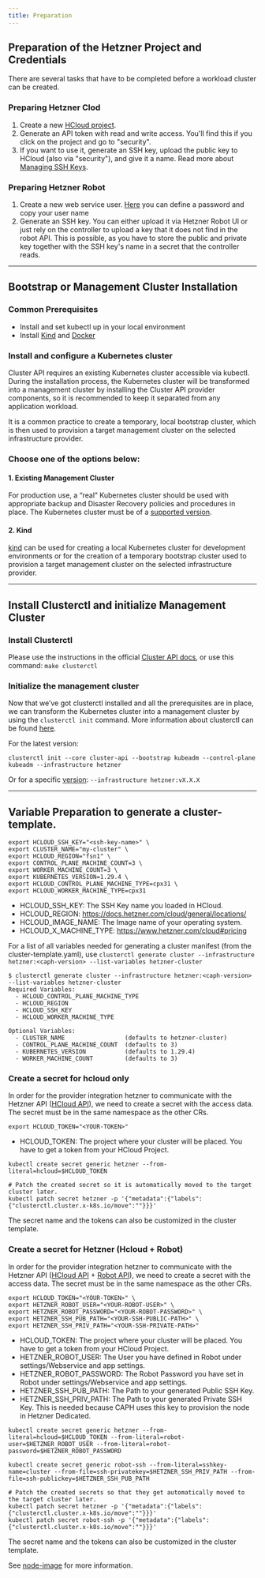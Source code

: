 ```yaml
---
title: Preparation
---
```


## Preparation of the Hetzner Project and Credentials

There are several tasks that have to be completed before a workload cluster can be created.

### Preparing Hetzner Clod

1. Create a new [HCloud project](https://console.hetzner.cloud/projects).
2. Generate an API token with read and write access. You'll find this if you click on the project and go to "security".
3. If you want to use it, generate an SSH key, upload the public key to HCloud (also via "security"), and give it a name. Read more about [Managing SSH Keys](/docs/caph/02-topics/01-managing-ssh-keys).

### Preparing Hetzner Robot

1. Create a new web service user. [Here](https://robot.your-server.de/doc/webservice/en.html#preface) you can define a password and copy your user name
2. Generate an SSH key. You can either upload it via Hetzner Robot UI or just rely on the controller to upload a key that it does not find in the robot API. This is possible, as you have to store the public and private key together with the SSH key's name in a secret that the controller reads.

---

## Bootstrap or Management Cluster Installation

### Common Prerequisites

- Install and set kubectl up in your local environment
- Install [Kind](https://kind.sigs.k8s.io/docs/user/quick-start/#installation) and [Docker](https://docs.docker.com/engine/install/)

### Install and configure a Kubernetes cluster

Cluster API requires an existing Kubernetes cluster accessible via kubectl. During the installation process, the Kubernetes cluster will be transformed into a management cluster by installing the Cluster API provider components, so it is recommended to keep it separated from any application workload.

It is a common practice to create a temporary, local bootstrap cluster, which is then used to provision a target management cluster on the selected infrastructure provider.

### Choose one of the options below:

#### 1. Existing Management Cluster

For production use, a “real” Kubernetes cluster should be used with appropriate backup and Disaster Recovery policies and procedures in place. The Kubernetes cluster must be of a [supported version](/docs/caph/01-getting-started/01-introduction).

#### 2. Kind

[kind](https://kind.sigs.k8s.io/) can be used for creating a local Kubernetes cluster for development environments or for the creation of a temporary bootstrap cluster used to provision a target management cluster on the selected infrastructure provider.

---

## Install Clusterctl and initialize Management Cluster

### Install Clusterctl

Please use the instructions in the official [Cluster API docs](https://cluster-api.sigs.k8s.io/user/quick-start.html#install-clusterctl), or use this command: `make clusterctl`

### Initialize the management cluster

Now that we’ve got clusterctl installed and all the prerequisites are in place, we can transform the Kubernetes cluster into a management cluster by using the `clusterctl init` command. More information about clusterctl can be found [here](https://cluster-api.sigs.k8s.io/clusterctl/commands/commands.html).

For the latest version:

```shell
clusterctl init --core cluster-api --bootstrap kubeadm --control-plane kubeadm --infrastructure hetzner

```

Or for a specific [version](https://github.com/syself/cluster-api-provider-hetzner/releases): `--infrastructure hetzner:vX.X.X`

---

## Variable Preparation to generate a cluster-template.

```shell
export HCLOUD_SSH_KEY="<ssh-key-name>" \
export CLUSTER_NAME="my-cluster" \
export HCLOUD_REGION="fsn1" \
export CONTROL_PLANE_MACHINE_COUNT=3 \
export WORKER_MACHINE_COUNT=3 \
export KUBERNETES_VERSION=1.29.4 \
export HCLOUD_CONTROL_PLANE_MACHINE_TYPE=cpx31 \
export HCLOUD_WORKER_MACHINE_TYPE=cpx31
```

- HCLOUD_SSH_KEY: The SSH Key name you loaded in HCloud.
- HCLOUD_REGION: https://docs.hetzner.com/cloud/general/locations/
- HCLOUD_IMAGE_NAME: The Image name of your operating system.
- HCLOUD_X_MACHINE_TYPE: https://www.hetzner.com/cloud#pricing

For a list of all variables needed for generating a cluster manifest (from the cluster-template.yaml), use `clusterctl generate cluster --infrastructure hetzner:<caph-version> --list-variables hetzner-cluster`

```shell
$ clusterctl generate cluster --infrastructure hetzner:<caph-version> --list-variables hetzner-cluster
Required Variables:
  - HCLOUD_CONTROL_PLANE_MACHINE_TYPE
  - HCLOUD_REGION
  - HCLOUD_SSH_KEY
  - HCLOUD_WORKER_MACHINE_TYPE

Optional Variables:
  - CLUSTER_NAME                 (defaults to hetzner-cluster)
  - CONTROL_PLANE_MACHINE_COUNT  (defaults to 3)
  - KUBERNETES_VERSION           (defaults to 1.29.4)
  - WORKER_MACHINE_COUNT         (defaults to 3)
```

### Create a secret for hcloud only

In order for the provider integration hetzner to communicate with the Hetzner API ([HCloud API](https://docs.hetzner.cloud/)), we need to create a secret with the access data. The secret must be in the same namespace as the other CRs.

`export HCLOUD_TOKEN="<YOUR-TOKEN>" `

- HCLOUD_TOKEN: The project where your cluster will be placed. You have to get a token from your HCloud Project.

```shell
kubectl create secret generic hetzner --from-literal=hcloud=$HCLOUD_TOKEN

# Patch the created secret so it is automatically moved to the target cluster later.
kubectl patch secret hetzner -p '{"metadata":{"labels":{"clusterctl.cluster.x-k8s.io/move":""}}}'
```

The secret name and the tokens can also be customized in the cluster template.

### Create a secret for Hetzner (Hcloud + Robot)

In order for the provider integration hetzner to communicate with the Hetzner API ([HCloud API](https://docs.hetzner.cloud/) + [Robot API](https://robot.your-server.de/doc/webservice/en.html#preface)), we need to create a secret with the access data. The secret must be in the same namespace as the other CRs.

```shell
export HCLOUD_TOKEN="<YOUR-TOKEN>" \
export HETZNER_ROBOT_USER="<YOUR-ROBOT-USER>" \
export HETZNER_ROBOT_PASSWORD="<YOUR-ROBOT-PASSWORD>" \
export HETZNER_SSH_PUB_PATH="<YOUR-SSH-PUBLIC-PATH>" \
export HETZNER_SSH_PRIV_PATH="<YOUR-SSH-PRIVATE-PATH>"
```

- HCLOUD_TOKEN: The project where your cluster will be placed. You have to get a token from your HCloud Project.
- HETZNER_ROBOT_USER: The User you have defined in Robot under settings/Webservice and app settings.
- HETZNER_ROBOT_PASSWORD: The Robot Password you have set in Robot under settings/Webservice and app settings.
- HETZNER_SSH_PUB_PATH: The Path to your generated Public SSH Key.
- HETZNER_SSH_PRIV_PATH: The Path to your generated Private SSH Key. This is needed because CAPH uses this key to provision the node in Hetzner Dedicated.

```shell
kubectl create secret generic hetzner --from-literal=hcloud=$HCLOUD_TOKEN --from-literal=robot-user=$HETZNER_ROBOT_USER --from-literal=robot-password=$HETZNER_ROBOT_PASSWORD

kubectl create secret generic robot-ssh --from-literal=sshkey-name=cluster --from-file=ssh-privatekey=$HETZNER_SSH_PRIV_PATH --from-file=ssh-publickey=$HETZNER_SSH_PUB_PATH

# Patch the created secrets so that they get automatically moved to the target cluster later.
kubectl patch secret hetzner -p '{"metadata":{"labels":{"clusterctl.cluster.x-k8s.io/move":""}}}'
kubectl patch secret robot-ssh -p '{"metadata":{"labels":{"clusterctl.cluster.x-k8s.io/move":""}}}'
```

The secret name and the tokens can also be customized in the cluster template.

See [node-image](/docs/caph/02-topics/02-node-image) for more information.
